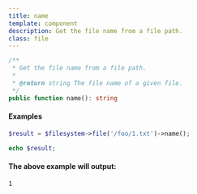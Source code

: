 ```yaml
---
title: name
template: component
description: Get the file name from a file path.
class: file
---
```


```php
/**
 * Get the file name from a file path.
 *
 * @return string The file name of a given file.
 */
public function name(): string
```

#### Examples

```php
$result = $filesystem->file('/foo/1.txt')->name();

echo $result;
```

#### The above example will output:

```text
1
```

